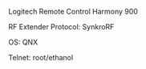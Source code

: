 Logitech Remote Control Harmony 900

RF Extender Protocol: SynkroRF  

OS: QNX

Telnet: root/ethanol
